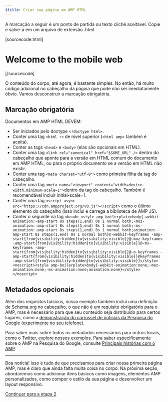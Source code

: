 ```yaml
---
$title: Criar sua página em AMP HTML
---
```


A marcação a seguir é um ponto de partida ou texto clichê aceitável.
Copie e salve-a em um arquivo de extensão .html.

[sourcecode:html]
<!doctype html>
<html amp lang="en">
  <head>
    <meta charset="utf-8">
    <title>Hello, AMPs</title>
    <link rel="canonical" href="http://example.ampproject.org/article-metadata.html" />
    <meta name="viewport" content="width=device-width,minimum-scale=1,initial-scale=1">
    <script type="application/ld+json">
      {
        "@context": "http://schema.org",
        "@type": "NewsArticle",
        "headline": "Open-source framework for publishing content",
        "datePublished": "2015-10-07T12:02:41Z",
        "image": [
          "logo.jpg"
        ]
      }
    </script>
    <style amp-boilerplate>body{-webkit-animation:-amp-start 8s steps(1,end) 0s 1 normal both;-moz-animation:-amp-start 8s steps(1,end) 0s 1 normal both;-ms-animation:-amp-start 8s steps(1,end) 0s 1 normal both;animation:-amp-start 8s steps(1,end) 0s 1 normal both}@-webkit-keyframes -amp-start{from{visibility:hidden}to{visibility:visible}}@-moz-keyframes -amp-start{from{visibility:hidden}to{visibility:visible}}@-ms-keyframes -amp-start{from{visibility:hidden}to{visibility:visible}}@-o-keyframes -amp-start{from{visibility:hidden}to{visibility:visible}}@keyframes -amp-start{from{visibility:hidden}to{visibility:visible}}</style><noscript><style amp-boilerplate>body{-webkit-animation:none;-moz-animation:none;-ms-animation:none;animation:none}</style></noscript>
    <script async src="https://cdn.ampproject.org/v0.js"></script>
  </head>
  <body>
    <h1>Welcome to the mobile web</h1>
  </body>
</html>
[/sourcecode]

O conteúdo do corpo, até agora, é bastante simples. No então, há muito código adicional no cabeçalho da página que pode não ser imediatamente óbvio. Vamos desconstruir a marcação obrigatória.

## Marcação obrigatória

Documentos em AMP HTML DEVEM:

  - Ser iniciados pelo doctype `<!doctype html>`.
  - Conter uma tag `<html ⚡>` de nível superior (`<html amp>` também é aceita).
  - Conter as tags `<head>` e `<body>` (elas são opcionais em HTML).
  - Conter uma tag `<link rel="canonical" href="$SOME_URL" />` dentro do cabeçalho que aponte para a versão em HTML comum do documento em AMP HTML, ou para o próprio documento se a versão em HTML não existir.
  - Conter uma tag `<meta charset="utf-8">` como primeira filha da tag do cabeçalho.
  - Conter uma tag `<meta name="viewport" content="width=device-width,minimum-scale=1">`dentro da tag do cabeçalho. Também é recomendável incluir initial-scale=1.
  - Conter uma tag `<script async src="https://cdn.ampproject.org/v0.js"></script>` como o último elemento do cabeçalho (isso inclui e carrega a biblioteca de AMP JS).
  - Conter o seguinte na tag `<head>`:
    `<style amp-boilerplate>body{-webkit-animation:-amp-start 8s steps(1,end) 0s 1 normal both;-moz-animation:-amp-start 8s steps(1,end) 0s 1 normal both;-ms-animation:-amp-start 8s steps(1,end) 0s 1 normal both;animation:-amp-start 8s steps(1,end) 0s 1 normal both}@-webkit-keyframes -amp-start{from{visibility:hidden}to{visibility:visible}}@-moz-keyframes -amp-start{from{visibility:hidden}to{visibility:visible}}@-ms-keyframes -amp-start{from{visibility:hidden}to{visibility:visible}}@-o-keyframes -amp-start{from{visibility:hidden}to{visibility:visible}}@keyframes -amp-start{from{visibility:hidden}to{visibility:visible}}</style><noscript><style amp-boilerplate>body{-webkit-animation:none;-moz-animation:none;-ms-animation:none;animation:none}</style></noscript>`

## Metadados opcionais

Além dos requisitos básicos, nosso exemplo também inclui uma definição de Schema.org no cabeçalho, o que não é um requisito obrigatório para o AMP, mas é necessário para que seu conteúdo seja distribuído para certos lugares, como a [demonstração do carrossel de notícias da Pesquisa do Google (experimente no seu telefone)](https://g.co/ampdemo).

Para saber mais sobre todos os metadados necessários para outros locais, como o Twitter, [explore nossos exemplos](https://github.com/ampproject/amphtml/tree/master/examples/metadata-examples). Para saber especificamente sobre o AMP na Pesquisa do Google, consulte [Principais histórias com o AMP](https://developers.google.com/structured-data/carousels/top-stories).

<hr>

Boa notícia! Isso é tudo de que precisamos para criar nossa primeira página AMP, mas é claro que ainda falta muita coisa no corpo. Na próxima seção, abordaremos como adicionar itens básicos como imagens, elementos AMP personalizados, como compor o estilo da sua página e desenvolver um layout responsivo.

<a class="go-button button" href="/pt_BR/docs/get_started/create/include_image.html">Continuar para a etapa 2</a>